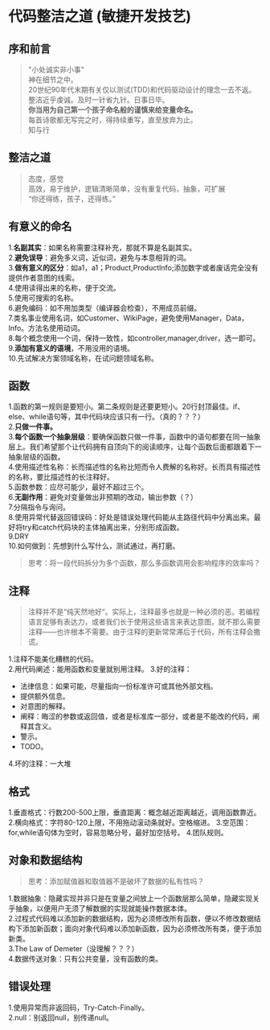 # 代码整洁之道 (敏捷开发技艺)

## 序和前言

> "小处诚实非小事"  
> 神在细节之中。  
> 20世纪90年代末期有关仅以测试(TDD)和代码驱动设计的理念一去不返。  
> 整洁近乎虔诚。及时一针省九针。日事日毕。  
> **你当用为自己第一个孩子命名般的谨慎来给变量命名。**  
> 每首诗歌都无写完之时，得持续重写，直至放弃为止。  
> 知与行

## 整洁之道

> 态度，感觉  
> 高效，易于维护，逻辑清晰简单，没有重复代码，抽象，可扩展  
> “你还得练，孩子，还得练。”  

## 有意义的命名

1.**名副其实**：如果名称需要注释补充，那就不算是名副其实。  
2.**避免误导**：避免多义词，近似词，避免与本意相背的词。  
3.**做有意义的区分**：如a1，a1；Product,ProductInfo;添加数字或者废话完全没有提供作者意图的线索。  
4.使用读得出来的名称，便于交流。  
5.使用可搜索的名称。  
6.避免编码：如不用加类型（编译器会检查），不用成员前缀。  
7.类名事业使用名词，如Customer、WikiPage，避免使用Manager，Data，Info。方法名使用动词。  
8.每个概念使用一个词，保持一致性，如controller,manager,driver，选一即可。  
9.**添加有意义的语境**，不用没用的语境。  
10.先试解决方案领域名称，在试问题领域名称。  

## 函数

1.函数的第一规则是要短小。第二条规则是还要更短小。20行封顶最佳。if、else、while语句等，其中代码块应该只有一行。（真的？？？）  
2.**只做一件事。**  
3.**每个函数一个抽象层级**：要确保函数只做一件事，函数中的语句都要在同一抽象层上。我们希望那个让代码拥有自顶向下的阅读顺序，让每个函数后面都跟着下一抽象层级的函数。  
4.使用描述性名称：长而描述性的名称比短而令人费解的名称好。长而具有描述性的名称，要比描述性的长注释好。  
5.函数参数：应尽可能少，最好不超过三个。  
6.**无副作用**：避免对变量做出非预期的改动，输出参数（？）  
7.分隔指令与询问。  
8.使用异常代替返回错误码：好处是错误处理代码能从主路径代码中分离出来。最好将try和catch代码块的主体抽离出来，分别形成函数。  
9.DRY  
10.如何做到：先想到什么写什么，测试通过，再打磨。

> 思考：将一段代码拆分为多个函数，那么多函数调用会影响程序的效率吗？

## 注释

> 注释并不是“纯天然地好“。实际上，注释最多也就是一种必须的恶。若编程语言足够有表达力，或者我们长于使用这些语言来表达意图，就不那么需要注释——也许根本不需要。由于注释的更新常常滞后于代码，所有注释会撒谎。

1.注释不能美化糟糕的代码。  
2.用代码阐述：能用函数和变量就别用注释。
3.好的注释：

+ 法律信息：如果可能，尽量指向一份标准许可或其他外部文档。
+ 提供额外信息。
+ 对意图的解释。
+ 阐释：晦涩的参数或返回值，或者是标准库一部分，或者是不能改的代码，阐释其含义。
+ 警示。
+ TODO。

4.坏的注释：一大堆  

## 格式

1.垂直格式：行数200-500上限，垂直距离：概念越近距离越近，调用函数靠近。  
2.横向格式：字符80-120上限，不用拖动滚动条就好。空格缩进。
3.空范围：for,while语句体为空时，容易忽略分号，最好加空括号。
4.团队规则。

## 对象和数据结构

> 思考：添加赋值器和取值器不是破坏了数据的私有性吗？

1.数据抽象：隐藏实现并非只是在变量之间放上一个函数层那么简单，隐藏实现关乎抽象，以便用户无须了解数据的实现就能操作数据本体。  
2.过程式代码难以添加新的数据结构，因为必须修改所有函数，便以不修改数据结构下添加新函数；面向对象代码难以添加新函数，因为必须修改所有类，便于添加新类。  
3.The Law of Demeter（没理解？？？）  
4.数据传送对象：只有公共变量，没有函数的类。  

## 错误处理

1.使用异常而非返回码，Try-Catch-Finally。  
2.null：别返回null，别传递null。
